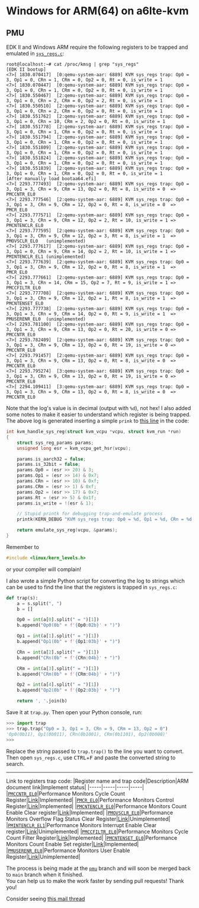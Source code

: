 # Windows for ARM(64) on a6lte-kvm
## PMU
EDK II and Windows ARM require the following registers to be trapped and emulated in [`sys_regs.c`](https://github.com/raspiduino/a6lte-kvm/blob/pmu/arch/arm64/kvm/sys_regs.c):
```
root@localhost:~# cat /proc/kmsg | grep "sys_regs"
[EDK II bootup]
<7>[ 1830.070417]  [0:qemu-system-aar: 6889] KVM sys_regs trap: Op0 = 3, Op1 = 0, CRn = 1, CRm = 0, Op2 = 0, Rt = 0, is_write = 1
<7>[ 1830.070447]  [0:qemu-system-aar: 6889] KVM sys_regs trap: Op0 = 3, Op1 = 0, CRn = 1, CRm = 0, Op2 = 0, Rt = 0, is_write = 1
<7>[ 1830.550467]  [2:qemu-system-aar: 6889] KVM sys_regs trap: Op0 = 3, Op1 = 0, CRn = 2, CRm = 0, Op2 = 2, Rt = 0, is_write = 1
<7>[ 1830.550510]  [2:qemu-system-aar: 6889] KVM sys_regs trap: Op0 = 3, Op1 = 0, CRn = 2, CRm = 0, Op2 = 0, Rt = 0, is_write = 1
<7>[ 1830.551762]  [2:qemu-system-aar: 6889] KVM sys_regs trap: Op0 = 3, Op1 = 0, CRn = 10, CRm = 2, Op2 = 0, Rt = 0, is_write = 1
<7>[ 1830.551778]  [2:qemu-system-aar: 6889] KVM sys_regs trap: Op0 = 3, Op1 = 0, CRn = 1, CRm = 0, Op2 = 0, Rt = 0, is_write = 1
<7>[ 1830.551794]  [2:qemu-system-aar: 6889] KVM sys_regs trap: Op0 = 3, Op1 = 0, CRn = 1, CRm = 0, Op2 = 0, Rt = 0, is_write = 1
<7>[ 1830.551809]  [2:qemu-system-aar: 6889] KVM sys_regs trap: Op0 = 3, Op1 = 0, CRn = 1, CRm = 0, Op2 = 0, Rt = 0, is_write = 1
<7>[ 1830.551824]  [2:qemu-system-aar: 6889] KVM sys_regs trap: Op0 = 3, Op1 = 0, CRn = 1, CRm = 0, Op2 = 0, Rt = 0, is_write = 1
<7>[ 1830.551839]  [2:qemu-system-aar: 6889] KVM sys_regs trap: Op0 = 3, Op1 = 0, CRn = 1, CRm = 0, Op2 = 0, Rt = 0, is_write = 1
[After manually load bootaa64.efi]
<7>[ 2293.777493]  [2:qemu-system-aar: 6889] KVM sys_regs trap: Op0 = 3, Op1 = 3, CRn = 9, CRm = 13, Op2 = 0, Rt = 8, is_write = 0  => PMCCNTR_EL0
<7>[ 2293.777546]  [2:qemu-system-aar: 6889] KVM sys_regs trap: Op0 = 3, Op1 = 3, CRn = 9, CRm = 12, Op2 = 0, Rt = 8, is_write = 0  => PMCR_EL0
<7>[ 2293.777571]  [2:qemu-system-aar: 6889] KVM sys_regs trap: Op0 = 3, Op1 = 3, CRn = 9, CRm = 12, Op2 = 2, Rt = 10, is_write = 1 => PMCNTENCLR_EL0
<7>[ 2293.777595]  [2:qemu-system-aar: 6889] KVM sys_regs trap: Op0 = 3, Op1 = 3, CRn = 9, CRm = 12, Op2 = 3, Rt = 8, is_write = 1  => PMOVSCLR_EL0   (unimplemented)
<7>[ 2293.777617]  [2:qemu-system-aar: 6889] KVM sys_regs trap: Op0 = 3, Op1 = 0, CRn = 9, CRm = 14, Op2 = 2, Rt = 10, is_write = 1 => PMINTENCLR_EL1 (unimplemented)
<7>[ 2293.777639]  [2:qemu-system-aar: 6889] KVM sys_regs trap: Op0 = 3, Op1 = 3, CRn = 9, CRm = 12, Op2 = 0, Rt = 8, is_write = 1  => PMCR_EL0
<7>[ 2293.777661]  [2:qemu-system-aar: 6889] KVM sys_regs trap: Op0 = 3, Op1 = 3, CRn = 14, CRm = 15, Op2 = 7, Rt = 9, is_write = 1 => PMCCFILTR_EL0
<7>[ 2293.777708]  [2:qemu-system-aar: 6889] KVM sys_regs trap: Op0 = 3, Op1 = 3, CRn = 9, CRm = 12, Op2 = 1, Rt = 8, is_write = 1  => PMCNTENSET_EL0
<7>[ 2293.777738]  [2:qemu-system-aar: 6889] KVM sys_regs trap: Op0 = 3, Op1 = 3, CRn = 9, CRm = 14, Op2 = 0, Rt = 9, is_write = 1  => PMUSERENR_EL0  (unimplemented)
<7>[ 2293.781100]  [2:qemu-system-aar: 6889] KVM sys_regs trap: Op0 = 3, Op1 = 3, CRn = 9, CRm = 13, Op2 = 0, Rt = 20, is_write = 0 => PMCCNTR_EL0
<7>[ 2293.782409]  [2:qemu-system-aar: 6889] KVM sys_regs trap: Op0 = 3, Op1 = 3, CRn = 9, CRm = 13, Op2 = 0, Rt = 19, is_write = 0 => PMCCNTR_EL0
<7>[ 2293.791457]  [2:qemu-system-aar: 6889] KVM sys_regs trap: Op0 = 3, Op1 = 3, CRn = 9, CRm = 13, Op2 = 0, Rt = 8, is_write = 0  => PMCCNTR_EL0
<7>[ 2293.795274]  [3:qemu-system-aar: 6889] KVM sys_regs trap: Op0 = 3, Op1 = 3, CRn = 9, CRm = 13, Op2 = 0, Rt = 19, is_write = 0 => PMCCNTR_EL0
<7>[ 2294.109411]  [3:qemu-system-aar: 6889] KVM sys_regs trap: Op0 = 3, Op1 = 3, CRn = 9, CRm = 13, Op2 = 0, Rt = 8, is_write = 0  => PMCCNTR_EL0
```
Note that the log's value is in decimal (output with `%d`), not hex! I also added some notes to make it easier to understand which register is being trapped.
<br>The above log is generated inserting a simple `prink` to [this line](https://github.com/raspiduino/a6lte-kvm/blob/25292853c38cb2bd1d28fe9cf7032a760fa78a76/arch/arm64/kvm/sys_regs.c#L1309) in the code:

```c
int kvm_handle_sys_reg(struct kvm_vcpu *vcpu, struct kvm_run *run)
{
	struct sys_reg_params params;
	unsigned long esr = kvm_vcpu_get_hsr(vcpu);

	params.is_aarch32 = false;
	params.is_32bit = false;
	params.Op0 = (esr >> 20) & 3;
	params.Op1 = (esr >> 14) & 0x7;
	params.CRn = (esr >> 10) & 0xf;
	params.CRm = (esr >> 1) & 0xf;
	params.Op2 = (esr >> 17) & 0x7;
	params.Rt = (esr >> 5) & 0x1f;
	params.is_write = !(esr & 1);

	// Stupid printk for debugging trap-and-emulate process
	printk(KERN_DEBUG "KVM sys_regs trap: Op0 = %d, Op1 = %d, CRn = %d, CRm = %d, Op2 = %d, Rt = %d, is_write = %d\n", params.Op0, params.Op1, params.CRn, params.CRm, params.Op2, params.Rt, params.is_write);

	return emulate_sys_reg(vcpu, &params);
}
```
Remember to
```c
#include <linux/kern_levels.h>
```
or your compiler will complain!

I also wrote a simple Python script for converting the log to strings which can be used to find the line that the registers is trapped in `sys_regs.c`:
```python
def trap(s):
	a = s.split(", ")
	b = []

	Op0 = int(a[0].split(" = ")[1])
	b.append("Op0(0b" + f'{Op0:02b}' + ")")

	Op1 = int(a[1].split(" = ")[1])
	b.append("Op1(0b" + f'{Op1:03b}' + ")")

	CRn = int(a[2].split(" = ")[1])
	b.append("CRn(0b" + f'{CRn:04b}' + ")")

	CRm = int(a[3].split(" = ")[1])
	b.append("CRm(0b" + f'{CRm:04b}' + ")")

	Op2 = int(a[4].split(" = ")[1])
	b.append("Op2(0b" + f'{Op2:03b}' + ")")

	return ', '.join(b)

```
Save it at `trap.py`. Then open your Python console, run:
```python
>>> import trap
>>> trap.trap("Op0 = 3, Op1 = 3, CRn = 9, CRm = 13, Op2 = 0")
'Op0(0b11), Op1(0b011), CRn(0b1001), CRm(0b1101), Op2(0b000)'
>>>
```
Replace the string passed to `trap.trap()` to the line you want to convert. Then open `sys_regs.c`, use <kbd>CTRL</kbd>+<kbd>F</kbd> and paste the converted string to search.

---------
Link to registers trap code:
|Register name and trap code|Description|ARM document link|Implement status|
|-----|-----|-----|-----|
|[`PMCCNTR_EL0`](https://github.com/raspiduino/a6lte-kvm/blob/25292853c38cb2bd1d28fe9cf7032a760fa78a76/arch/arm64/kvm/sys_regs.c#L597)|Performance Monitors Cycle Count Register|[Link](https://developer.arm.com/documentation/ddi0595/2021-06/AArch64-Registers/PMCCNTR-EL0--Performance-Monitors-Cycle-Count-Register)|Implemented|
|[`PMCR_EL0`](https://github.com/raspiduino/a6lte-kvm/blob/25292853c38cb2bd1d28fe9cf7032a760fa78a76/arch/arm64/kvm/sys_regs.c#L574)|Performance Monitors Control Register|[Link](https://developer.arm.com/documentation/ddi0595/2020-12/External-Registers/PMCR-EL0--Performance-Monitors-Control-Register)|Implemented|
|[`PMCNTENCLR_EL0`](https://github.com/raspiduino/a6lte-kvm/blob/25292853c38cb2bd1d28fe9cf7032a760fa78a76/arch/arm64/kvm/sys_regs.c#L573)|Performance Monitors Count Enable Clear register|[Link](https://developer.arm.com/documentation/ddi0595/2021-06/AArch64-Registers/PMCNTENCLR-EL0--Performance-Monitors-Count-Enable-Clear-register)|Implemented|
|[`PMOVSCLR_EL0`](https://github.com/raspiduino/a6lte-kvm/blob/25292853c38cb2bd1d28fe9cf7032a760fa78a76/arch/arm64/kvm/sys_regs.c#L583)|Performance Monitors Overflow Flag Status Clear Register|[Link](https://developer.arm.com/documentation/ddi0595/2021-06/AArch64-Registers/PMOVSCLR-EL0--Performance-Monitors-Overflow-Flag-Status-Clear-Register)|Unimplemented|
|[`PMINTENCLR_EL1`](https://github.com/raspiduino/a6lte-kvm/blob/25292853c38cb2bd1d28fe9cf7032a760fa78a76/arch/arm64/kvm/sys_regs.c#L539)|Performance Monitors Interrupt Enable Clear register|[Link](https://developer.arm.com/documentation/ddi0595/2021-03/AArch64-Registers/PMINTENCLR-EL1--Performance-Monitors-Interrupt-Enable-Clear-register)|Unimplemented|
|[`PMCCFILTR_EL0`](https://github.com/raspiduino/a6lte-kvm/blob/25292853c38cb2bd1d28fe9cf7032a760fa78a76/arch/arm64/kvm/sys_regs.c#L686)|Performance Monitors Cycle Count Filter Register|[Link](https://developer.arm.com/documentation/ddi0595/2020-12/AArch64-Registers/PMCCFILTR-EL0--Performance-Monitors-Cycle-Count-Filter-Register)|Implemented|
|[`PMCNTENSET_EL0`](https://github.com/raspiduino/a6lte-kvm/blob/25292853c38cb2bd1d28fe9cf7032a760fa78a76/arch/arm64/kvm/sys_regs.c#L576)|Performance Monitors Count Enable Set register|[Link](https://developer.arm.com/documentation/ddi0595/2020-12/AArch64-Registers/PMCNTENSET-EL0--Performance-Monitors-Count-Enable-Set-register)|Implemented|
|[`PMUSERENR_EL0`](https://github.com/raspiduino/a6lte-kvm/blob/25292853c38cb2bd1d28fe9cf7032a760fa78a76/arch/arm64/kvm/sys_regs.c#L606)|Performance Monitors User Enable Register|[Link](https://developer.arm.com/documentation/ddi0595/2020-12/AArch64-Registers/PMUSERENR-EL0--Performance-Monitors-User-Enable-Register)|Unimplemented|

The process is being made at the [`pmu`](https://github.com/raspiduino/a6lte-kvm/tree/pmu) branch and will soon be merged back to `main` branch when it finished.
<br> You can help us to make the work faster by sending pull requests! Thank you!

Consider seeing [this mail thread](https://lists.cs.columbia.edu/pipermail/kvmarm/2015-July/015462.html)
